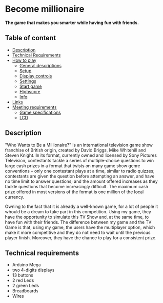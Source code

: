 # Become millionaire 
**The game that makes you smarter while having fun with friends.**

## Table of content
- [Description](#description)
- [Technical Requirements](#technical-requirements)
- [How to play](#how-to-play)
  - [General descriptions](#general-descriptions)
  - [Setup](#setup)
  - [Display controls](#display-controls)
  - [Settings](#settings)
  - [Start game](#start-game)
  - [Highscore](#highscore)
  - [Info](#info)
- [Links](#links)
- [Meeting requirements](#meeting-requirements)
  - [Game specifications](#game-specifications)
  - [LCD](#lcd)

## Description

<a name="description" />

"Who Wants to Be a Millionaire?" is an international television game show franchise of British origin, created by David Briggs, Mike Whitehill and Steven Knight. In its format, currently owned and licensed by Sony Pictures Television, contestants tackle a series of multiple-choice questions to win large cash prizes in a format that twists on many game show genre conventions – only one contestant plays at a time, similar to radio quizzes; contestants are given the question before attempting an answer, and have no time limit to answer questions; and the amount offered increases as they tackle questions that become increasingly difficult. The maximum cash prize offered in most versions of the format is one million of the local currency.

Owning to the fact that it is already a well-known game, for a lot of people it whould be a dream to take part in this competition. Using my game, they have the opportunity to simulate this TV Show and, at the same time, to have fun with their friends. The difference between my game and the TV Game is that, using my game, the users have the multiplayer option, which make it more competitive and they do not need to wait until the previous player finish. Moreover, they have the chance to play for a consistent prize.

## Technical requirements

<a name="technical-requirements" />

- Arduino Mega
- two 4-digits displays
- 13 buttons
- 2 red Leds
- 2 green Leds
- Breadboards
- Wires
